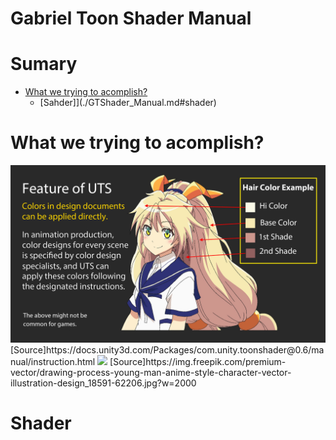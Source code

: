 # Gabriel Toon Shader Manual

# Sumary
- [What we trying to acomplish?](./GTShader_Manual.md#what-we-trying-to-acomplish?)
  - [Sahder]](./GTShader_Manual.md#shader)


# What we trying to acomplish?

<img width = "800" src="Manual/Image/UT2018_UTS2_SuperTips_10.png">
[Source]https://docs.unity3d.com/Packages/com.unity.toonshader@0.6/manual/instruction.html


<img width = "800" src="Manual/Image/outline.jpg.png">
[Source]https://img.freepik.com/premium-vector/drawing-process-young-man-anime-style-character-vector-illustration-design_18591-62206.jpg?w=2000

# Shader
